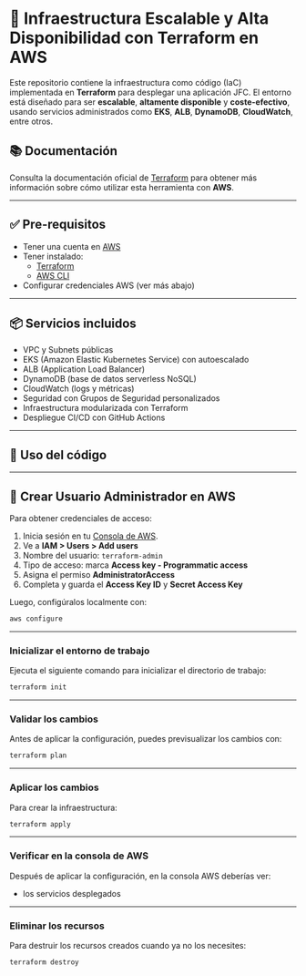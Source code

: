 
# 🚀  Infraestructura Escalable y Alta Disponibilidad con Terraform en AWS 

Este repositorio contiene la infraestructura como código (IaC) implementada en **Terraform** para desplegar una aplicación JFC. El entorno está diseñado para ser **escalable**, **altamente disponible** y **coste-efectivo**, usando servicios administrados como **EKS**, **ALB**, **DynamoDB**, **CloudWatch**, entre otros.

## 📚 Documentación

Consulta la documentación oficial de [Terraform](https://www.terraform.io/) para obtener más información sobre cómo utilizar esta herramienta con **AWS**.

---

## ✅ Pre-requisitos

- Tener una cuenta en [AWS](https://aws.amazon.com/)
- Tener instalado:
  - [Terraform](https://developer.hashicorp.com/terraform/downloads)
  - [AWS CLI](https://docs.aws.amazon.com/cli/latest/userguide/install-cliv2.html)
- Configurar credenciales AWS (ver más abajo)


---
## 📦 Servicios incluidos

- VPC y Subnets públicas
- EKS (Amazon Elastic Kubernetes Service) con autoescalado
- ALB (Application Load Balancer)
- DynamoDB (base de datos serverless NoSQL)
- CloudWatch (logs y métricas)
- Seguridad con Grupos de Seguridad personalizados
- Infraestructura modularizada con Terraform
- Despliegue CI/CD con GitHub Actions
---
## 🚀 Uso del código
---

## 🔐 Crear Usuario Administrador en AWS

Para obtener credenciales de acceso:

1. Inicia sesión en tu [Consola de AWS](https://console.aws.amazon.com/).
2. Ve a **IAM > Users > Add users**
3. Nombre del usuario: `terraform-admin`
4. Tipo de acceso: marca **Access key - Programmatic access**
5. Asigna el permiso **AdministratorAccess**
6. Completa y guarda el **Access Key ID** y **Secret Access Key**

Luego, configúralos localmente con:

```bash
aws configure
```

---

###  Inicializar el entorno de trabajo

Ejecuta el siguiente comando para inicializar el directorio de trabajo:

```bash
terraform init
```

---

###  Validar los cambios

Antes de aplicar la configuración, puedes previsualizar los cambios con:

```bash
terraform plan
```

---

###  Aplicar los cambios

Para crear la infraestructura:

```bash
terraform apply
```

---

###  Verificar en la consola de AWS

Después de aplicar la configuración, en la consola AWS deberías ver:

* los servicios desplegados


---

###  Eliminar los recursos

Para destruir los recursos creados cuando ya no los necesites:

```bash
terraform destroy
```

